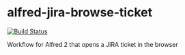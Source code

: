 # alfred-jira-browse-ticket
[![Build Status](https://travis-ci.org/cskeppstedt/alfred-jira-browse-ticket.svg?branch=master)](https://travis-ci.org/cskeppstedt/alfred-jira-browse-ticket)

Workflow for Alfred 2 that opens a JIRA ticket in the browser
